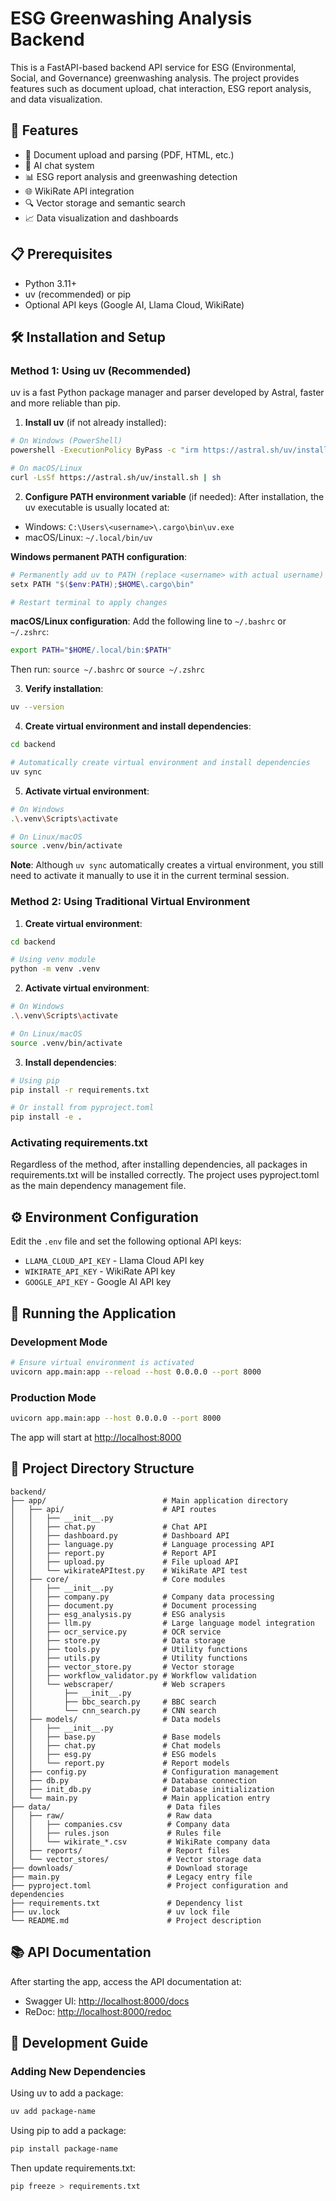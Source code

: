 # ESG Greenwashing Analysis Backend

This is a FastAPI-based backend API service for ESG (Environmental, Social, and Governance) greenwashing analysis. The project provides features such as document upload, chat interaction, ESG report analysis, and data visualization.

## 🚀 Features

* 📄 Document upload and parsing (PDF, HTML, etc.)
* 💬 AI chat system
* 📊 ESG report analysis and greenwashing detection
* 🌐 WikiRate API integration
* 🔍 Vector storage and semantic search
* 📈 Data visualization and dashboards

## 📋 Prerequisites

* Python 3.11+
* uv (recommended) or pip
* Optional API keys (Google AI, Llama Cloud, WikiRate)

## 🛠️ Installation and Setup

### Method 1: Using uv (Recommended)

uv is a fast Python package manager and parser developed by Astral, faster and more reliable than pip.

1. **Install uv** (if not already installed):

```bash
# On Windows (PowerShell)
powershell -ExecutionPolicy ByPass -c "irm https://astral.sh/uv/install.ps1 | iex"

# On macOS/Linux
curl -LsSf https://astral.sh/uv/install.sh | sh
```

2. **Configure PATH environment variable** (if needed):
   After installation, the uv executable is usually located at:

* Windows: `C:\Users\<username>\.cargo\bin\uv.exe`
* macOS/Linux: `~/.local/bin/uv`

**Windows permanent PATH configuration**:

```powershell
# Permanently add uv to PATH (replace <username> with actual username)
setx PATH "$($env:PATH);$HOME\.cargo\bin"

# Restart terminal to apply changes
```

**macOS/Linux configuration**:
Add the following line to `~/.bashrc` or `~/.zshrc`:

```bash
export PATH="$HOME/.local/bin:$PATH"
```

Then run: `source ~/.bashrc` or `source ~/.zshrc`

3. **Verify installation**:

```bash
uv --version
```

4. **Create virtual environment and install dependencies**:

```bash
cd backend

# Automatically create virtual environment and install dependencies
uv sync
```

5. **Activate virtual environment**:

```bash
# On Windows
.\.venv\Scripts\activate

# On Linux/macOS
source .venv/bin/activate
```

**Note**: Although `uv sync` automatically creates a virtual environment, you still need to activate it manually to use it in the current terminal session.

### Method 2: Using Traditional Virtual Environment

1. **Create virtual environment**:

```bash
cd backend

# Using venv module
python -m venv .venv
```

2. **Activate virtual environment**:

```bash
# On Windows
.\.venv\Scripts\activate

# On Linux/macOS
source .venv/bin/activate
```

3. **Install dependencies**:

```bash
# Using pip
pip install -r requirements.txt

# Or install from pyproject.toml
pip install -e .
```

### Activating requirements.txt

Regardless of the method, after installing dependencies, all packages in requirements.txt will be installed correctly. The project uses pyproject.toml as the main dependency management file.

## ⚙️ Environment Configuration

Edit the `.env` file and set the following optional API keys:

* `LLAMA_CLOUD_API_KEY` - Llama Cloud API key
* `WIKIRATE_API_KEY` - WikiRate API key
* `GOOGLE_API_KEY` - Google AI API key

## 🚀 Running the Application

### Development Mode

```bash
# Ensure virtual environment is activated
uvicorn app.main:app --reload --host 0.0.0.0 --port 8000
```

### Production Mode

```bash
uvicorn app.main:app --host 0.0.0.0 --port 8000
```

The app will start at [http://localhost:8000](http://localhost:8000)

## 📁 Project Directory Structure

```
backend/
├── app/                          # Main application directory
│   ├── api/                      # API routes
│   │   ├── __init__.py
│   │   ├── chat.py               # Chat API
│   │   ├── dashboard.py          # Dashboard API
│   │   ├── language.py           # Language processing API
│   │   ├── report.py             # Report API
│   │   ├── upload.py             # File upload API
│   │   └── wikirateAPItest.py    # WikiRate API test
│   ├── core/                     # Core modules
│   │   ├── __init__.py
│   │   ├── company.py            # Company data processing
│   │   ├── document.py           # Document processing
│   │   ├── esg_analysis.py       # ESG analysis
│   │   ├── llm.py                # Large language model integration
│   │   ├── ocr_service.py        # OCR service
│   │   ├── store.py              # Data storage
│   │   ├── tools.py              # Utility functions
│   │   ├── utils.py              # Utility functions
│   │   ├── vector_store.py       # Vector storage
│   │   ├── workflow_validator.py # Workflow validation
│   │   └── webscraper/           # Web scrapers
│   │       ├── __init__.py
│   │       ├── bbc_search.py     # BBC search
│   │       └── cnn_search.py     # CNN search
│   ├── models/                   # Data models
│   │   ├── __init__.py
│   │   ├── base.py               # Base models
│   │   ├── chat.py               # Chat models
│   │   ├── esg.py                # ESG models
│   │   └── report.py             # Report models
│   ├── config.py                 # Configuration management
│   ├── db.py                     # Database connection
│   ├── init_db.py                # Database initialization
│   └── main.py                   # Main application entry
├── data/                          # Data files
│   ├── raw/                       # Raw data
│   │   ├── companies.csv          # Company data
│   │   ├── rules.json             # Rules file
│   │   └── wikirate_*.csv         # WikiRate company data
│   ├── reports/                   # Report files
│   └── vector_stores/             # Vector storage data
├── downloads/                     # Download storage
├── main.py                        # Legacy entry file
├── pyproject.toml                 # Project configuration and dependencies
├── requirements.txt               # Dependency list
├── uv.lock                        # uv lock file
└── README.md                      # Project description
```

## 📚 API Documentation

After starting the app, access the API documentation at:

* Swagger UI: [http://localhost:8000/docs](http://localhost:8000/docs)
* ReDoc: [http://localhost:8000/redoc](http://localhost:8000/redoc)

## 🔧 Development Guide

### Adding New Dependencies

Using uv to add a package:

```bash
uv add package-name
```

Using pip to add a package:

```bash
pip install package-name
```

Then update requirements.txt:

```bash
pip freeze > requirements.txt
```
